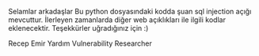 Selamlar arkadaşlar
Bu python dosyasındaki kodda şuan sql injection açığı mevcuttur. İlerleyen zamanlarda diğer web açıklıkları ile ilgili kodlar eklenecektir. Teşekkürler uğradığınız için :)

Recep Emir Yardım
Vulnerability Researcher
